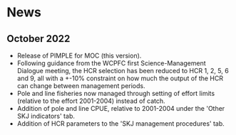 # News

## October 2022

* Release of PIMPLE for MOC (this version).
* Following guidance from the WCPFC first Science-Management Dialogue meeting, the HCR selection has been reduced to HCR 1, 2, 5, 6 and 9, all with a +-10% constraint on how much the output of the HCR can change between management periods.
* Pole and line fisheries now managed through setting of effort limits (relative to the effort 2001-2004) instead of catch.
* Addition of pole and line CPUE, relative to 2001-2004 under the 'Other SKJ indicators' tab.
* Addition of HCR parameters to the 'SKJ management procedures' tab.


